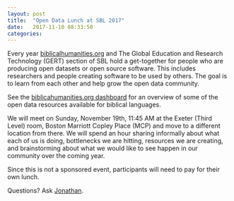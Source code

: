 ```yaml
---
layout: post
title:  "Open Data Lunch at SBL 2017"
date:   2017-11-10 08:33:50
categories: 
---
```


Every year [biblicalhumanities.org](biblicalhumanities.org) and  The Global Education and Research Technology (GERT) section of SBL hold a get-together for people who are producing open datasets or open source software.  This includes researchers and people creating software to be used by others.  The goal is to learn from each other and help grow the open data community.

See the [biblicahumanities.org dashboard](http://biblicalhumanities.org/dashboard/) for an overview of some of the open data resources available for biblical languages.

We will meet on Sunday, November 19th, 11:45 AM at the Exeter (Third Level) room, Boston Marriott Copley Place (MCP) and move to a different location from there.  We will spend an hour sharing informally about what each of us is doing, bottlenecks we are hitting, resources we are creating, and brainstorming about what we would like to see happen in our community over the coming year.

Since this is not a sponsored event, participants will need to pay for their own lunch.

Questions?  Ask [Jonathan](mailto:jonathan.robie@gmail.com).